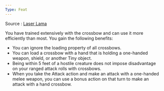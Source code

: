 ```yaml
---
Type: Feat
---
```

Source : [Laser Lama](https://drive.google.com/file/d/1rsADpGIue6_rRhyMlwvRR9sv3w1YQPll/view)

You have trained extensively with the crossbow and can use it more efficiently than most. You gain the following benefits:

- You can ignore the loading property of all crossbows.
- You can load a crossbow with a hand that is holding a one-handed weapon, shield, or another Tiny object.
- Being within 5 feet of a hostile creature does not impose disadvantage on your ranged attack rolls with crossbows.
- When you take the Attack action and make an attack with a one-handed melee weapon, you can use a bonus action on that turn to make an attack with a hand crossbow.